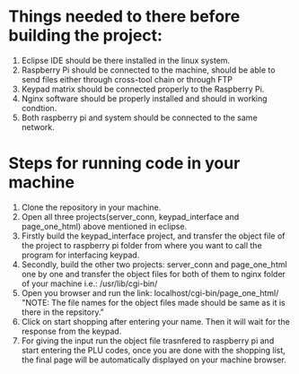
# Things needed to there before building the project:

1. Eclipse IDE should be there installed in the linux system.
2. Raspberry Pi should be connected to the machine, should be able to send files either through cross-tool chain or through FTP
3. Keypad matrix should be connected properly to the Raspberry Pi.
4. Nginx software should be properly installed and should in working condtion.
5. Both raspberry pi and system should be connected to the same network.


# Steps for running code in your machine

1. Clone the repository in your machine.
2. Open all three projects(server_conn, keypad_interface and page_one_html) above mentioned in eclipse.
3. Firstly build the keypad_interface project, and transfer the object file of the project to raspberry pi folder from where you want to      call the program for interfacing keypad.
4. Secondly, build the other two projects: server_conn and page_one_html one by one and transfer the object files for both of them to        nginx folder of your machine i.e.: /usr/lib/cgi-bin/
5. Open you browser and run the link: localhost/cgi-bin/page_one_html/ "NOTE: The file names for the object files made should be same as      it is there in the repsitory."
6. Click on start shopping after entering your name. Then it will wait for the response from the keypad.
7. For giving the input run the object file trasnfered to raspberry pi and start entering the PLU codes, once you are done with the          shopping 	list, the final page will be automatically displayed on your machine browser.

